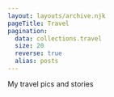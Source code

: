 ```yaml
---
layout: layouts/archive.njk
pageTitle: Travel
pagination:
  data: collections.travel
  size: 20
  reverse: true
  alias: posts
---
```


<p>My travel pics and stories</p> 